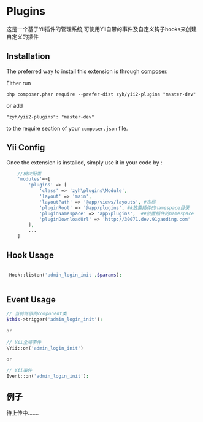 Plugins
=======
这是一个基于Yii插件的管理系统,可使用Yii自带的事件及自定义钩子hooks来创建自定义的插件

Installation
------------ 

The preferred way to install this extension is through [composer](http://getcomposer.org/download/).

Either run

```
php composer.phar require --prefer-dist zyh/yii2-plugins "master-dev"
```

or add

```
"zyh/yii2-plugins": "master-dev"
```

to the require section of your `composer.json` file.


Yii Config
-----

Once the extension is installed, simply use it in your code by :

```php
    //模块配置
    'modules'=>[
        'plugins' => [
            'class' => 'zyh\plugins\Module',
            'layout' => 'main',
            'layoutPath' => '@app/views/layouts', #布局
            'pluginRoot' => '@app/plugins', ##放置插件的namespace目录
            'pluginNamespace' => 'app\plugins',  ##放置插件的namespace
            'pluginDownloadUrl' => 'http://30071.dev.91gaoding.com'
        ],
        ...
    ]
```

Hook Usage
-----

```php

 Hook::listen('admin_login_init',$params);
 
 ```
 
Event Usage
-----

```php
// 当前继承的component类
$this->trigger('admin_login_init');
 
or
 
// Yii全局事件
\Yii::on('admin_login_init')
 
or 

// Yii事件
Event::on('admin_login_init');

```

例子
-----
待上传中.......